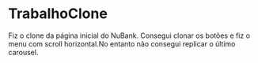 # TrabalhoClone
Fiz o clone da página inicial do NuBank. Consegui clonar os botões e fiz o menu com scroll horizontal.No entanto não consegui replicar o último carousel.
